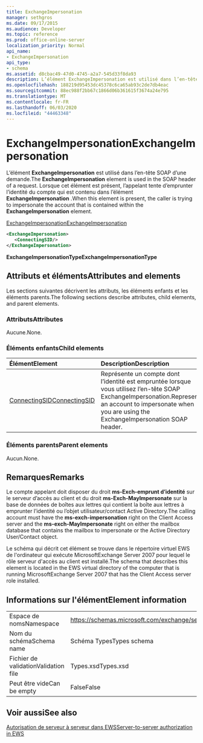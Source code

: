 ```yaml
---
title: ExchangeImpersonation
manager: sethgros
ms.date: 09/17/2015
ms.audience: Developer
ms.topic: reference
ms.prod: office-online-server
localization_priority: Normal
api_name:
- ExchangeImpersonation
api_type:
- schema
ms.assetid: d8cbac49-47d0-4745-a2a7-545d33f8da93
description: L’élément ExchangeImpersonation est utilisé dans l’en-tête SOAP d’une demande. Lorsque cet élément est présent, l’appelant tente d’emprunter l’identité du compte qui est contenu dans l’élément ExchangeImpersonation.
ms.openlocfilehash: 188219d95453dc45378c6ca65ab93c2de7db4eac
ms.sourcegitcommit: 88ec988f2bb67c1866d06b361615f3674a24e795
ms.translationtype: MT
ms.contentlocale: fr-FR
ms.lasthandoff: 06/03/2020
ms.locfileid: "44463348"
---
```

# <a name="exchangeimpersonation"></a><span data-ttu-id="22f4b-104">ExchangeImpersonation</span><span class="sxs-lookup"><span data-stu-id="22f4b-104">ExchangeImpersonation</span></span>

<span data-ttu-id="22f4b-105">L’élément **ExchangeImpersonation** est utilisé dans l’en-tête SOAP d’une demande.</span><span class="sxs-lookup"><span data-stu-id="22f4b-105">The **ExchangeImpersonation** element is used in the SOAP header of a request.</span></span> <span data-ttu-id="22f4b-106">Lorsque cet élément est présent, l’appelant tente d’emprunter l’identité du compte qui est contenu dans l’élément **ExchangeImpersonation** .</span><span class="sxs-lookup"><span data-stu-id="22f4b-106">When this element is present, the caller is trying to impersonate the account that is contained within the **ExchangeImpersonation** element.</span></span> 
  
[<span data-ttu-id="22f4b-107">ExchangeImpersonation</span><span class="sxs-lookup"><span data-stu-id="22f4b-107">ExchangeImpersonation</span></span>](exchangeimpersonation.md)
  
```xml
<ExchangeImpersonation>
   <ConnectingSID/>
</ExchangeImpersonation>
```

 <span data-ttu-id="22f4b-108">**ExchangeImpersonationType**</span><span class="sxs-lookup"><span data-stu-id="22f4b-108">**ExchangeImpersonationType**</span></span>
## <a name="attributes-and-elements"></a><span data-ttu-id="22f4b-109">Attributs et éléments</span><span class="sxs-lookup"><span data-stu-id="22f4b-109">Attributes and elements</span></span>

<span data-ttu-id="22f4b-110">Les sections suivantes décrivent les attributs, les éléments enfants et les éléments parents.</span><span class="sxs-lookup"><span data-stu-id="22f4b-110">The following sections describe attributes, child elements, and parent elements.</span></span>
  
### <a name="attributes"></a><span data-ttu-id="22f4b-111">Attributs</span><span class="sxs-lookup"><span data-stu-id="22f4b-111">Attributes</span></span>

<span data-ttu-id="22f4b-112">Aucune.</span><span class="sxs-lookup"><span data-stu-id="22f4b-112">None.</span></span>
  
### <a name="child-elements"></a><span data-ttu-id="22f4b-113">Éléments enfants</span><span class="sxs-lookup"><span data-stu-id="22f4b-113">Child elements</span></span>

|<span data-ttu-id="22f4b-114">**Élément**</span><span class="sxs-lookup"><span data-stu-id="22f4b-114">**Element**</span></span>|<span data-ttu-id="22f4b-115">**Description**</span><span class="sxs-lookup"><span data-stu-id="22f4b-115">**Description**</span></span>|
|:-----|:-----|
|[<span data-ttu-id="22f4b-116">ConnectingSID</span><span class="sxs-lookup"><span data-stu-id="22f4b-116">ConnectingSID</span></span>](connectingsid.md) <br/> |<span data-ttu-id="22f4b-117">Représente un compte dont l’identité est empruntée lorsque vous utilisez l’en-tête SOAP ExchangeImpersonation.</span><span class="sxs-lookup"><span data-stu-id="22f4b-117">Represents an account to impersonate when you are using the ExchangeImpersonation SOAP header.</span></span>  <br/> |
   
### <a name="parent-elements"></a><span data-ttu-id="22f4b-118">Éléments parents</span><span class="sxs-lookup"><span data-stu-id="22f4b-118">Parent elements</span></span>

<span data-ttu-id="22f4b-119">Aucun.</span><span class="sxs-lookup"><span data-stu-id="22f4b-119">None.</span></span>
  
## <a name="remarks"></a><span data-ttu-id="22f4b-120">Remarques</span><span class="sxs-lookup"><span data-stu-id="22f4b-120">Remarks</span></span>

<span data-ttu-id="22f4b-121">Le compte appelant doit disposer du droit **ms-Exch-emprunt d’identité** sur le serveur d’accès au client et du droit **ms-Exch-MayImpersonate** sur la base de données de boîtes aux lettres qui contient la boîte aux lettres à emprunter l’identité ou l’objet utilisateur/contact Active Directory.</span><span class="sxs-lookup"><span data-stu-id="22f4b-121">The calling account must have the **ms-exch-impersonation** right on the Client Access server and the **ms-exch-MayImpersonate** right on either the mailbox database that contains the mailbox to impersonate or the Active Directory User/Contact object.</span></span> 
  
<span data-ttu-id="22f4b-122">Le schéma qui décrit cet élément se trouve dans le répertoire virtuel EWS de l'ordinateur qui exécute MicrosoftExchange Server 2007 pour lequel le rôle serveur d'accès au client est installé.</span><span class="sxs-lookup"><span data-stu-id="22f4b-122">The schema that describes this element is located in the EWS virtual directory of the computer that is running MicrosoftExchange Server 2007 that has the Client Access server role installed.</span></span>
  
## <a name="element-information"></a><span data-ttu-id="22f4b-123">Informations sur l'élément</span><span class="sxs-lookup"><span data-stu-id="22f4b-123">Element information</span></span>

|||
|:-----|:-----|
|<span data-ttu-id="22f4b-124">Espace de noms</span><span class="sxs-lookup"><span data-stu-id="22f4b-124">Namespace</span></span>  <br/> |https://schemas.microsoft.com/exchange/services/2006/types  <br/> |
|<span data-ttu-id="22f4b-125">Nom du schéma</span><span class="sxs-lookup"><span data-stu-id="22f4b-125">Schema name</span></span>  <br/> |<span data-ttu-id="22f4b-126">Schéma Types</span><span class="sxs-lookup"><span data-stu-id="22f4b-126">Types schema</span></span>  <br/> |
|<span data-ttu-id="22f4b-127">Fichier de validation</span><span class="sxs-lookup"><span data-stu-id="22f4b-127">Validation file</span></span>  <br/> |<span data-ttu-id="22f4b-128">Types.xsd</span><span class="sxs-lookup"><span data-stu-id="22f4b-128">Types.xsd</span></span>  <br/> |
|<span data-ttu-id="22f4b-129">Peut être vide</span><span class="sxs-lookup"><span data-stu-id="22f4b-129">Can be empty</span></span>  <br/> |<span data-ttu-id="22f4b-130">False</span><span class="sxs-lookup"><span data-stu-id="22f4b-130">False</span></span>  <br/> |
   
## <a name="see-also"></a><span data-ttu-id="22f4b-131">Voir aussi</span><span class="sxs-lookup"><span data-stu-id="22f4b-131">See also</span></span>



[<span data-ttu-id="22f4b-132">Autorisation de serveur à serveur dans EWS</span><span class="sxs-lookup"><span data-stu-id="22f4b-132">Server-to-server authorization in EWS</span></span>](https://msdn.microsoft.com/library/f1610a20-672d-448b-8c00-5b0fbcaf31cb%28Office.15%29.aspx)

